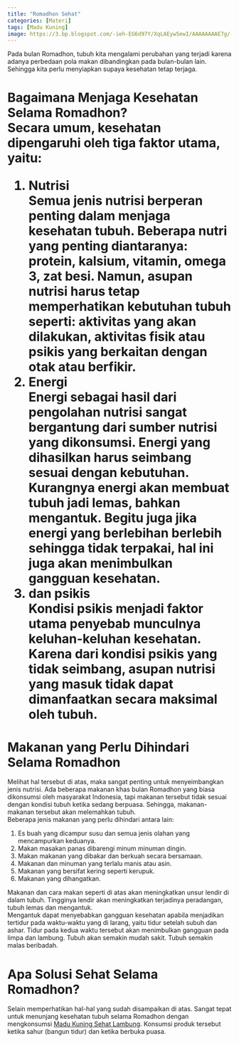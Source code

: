 ```yaml
---
title: "Romadhon Sehat"
categories: [Materi]
tags: [Madu Kuning]
image: https://3.bp.blogspot.com/-ieh-EG6d97Y/XqLAEyw5ewI/AAAAAAAAE7g/-cM1QdvStDcr2aZARiNcAmRpZa_lbmSwgCPcBGAsYHg/s1600/202004-mho-romadhon-sehat.png
---
```


<div class="paraph">Pada bulan Romadhon, tubuh kita mengalami perubahan yang terjadi karena adanya perbedaan pola makan dibandingkan pada bulan-bulan lain. Sehingga kita perlu menyiapkan supaya kesehatan tetap terjaga.</div>

<h1>Bagaimana Menjaga Kesehatan Selama Romadhon?

<div class="paraph">Secara umum, kesehatan dipengaruhi oleh tiga faktor utama, yaitu:</div>

<ol><li>Nutrisi
<div class="paraph">Semua jenis nutrisi berperan penting dalam menjaga kesehatan tubuh. Beberapa nutri yang penting diantaranya: protein, kalsium, vitamin, omega 3, zat besi. Namun, asupan nutrisi harus tetap memperhatikan kebutuhan tubuh seperti: aktivitas yang akan dilakukan, aktivitas fisik atau psikis yang berkaitan dengan otak atau berfikir.</div></li>
<li>Energi
<div class="paraph">Energi sebagai hasil dari pengolahan nutrisi sangat bergantung dari sumber nutrisi yang dikonsumsi. Energi yang dihasilkan harus seimbang sesuai dengan kebutuhan. Kurangnya energi akan membuat tubuh jadi lemas, bahkan mengantuk. Begitu juga jika energi yang berlebihan berlebih sehingga tidak terpakai, hal ini juga akan menimbulkan gangguan kesehatan.</div></li>
<li>dan psikis
<div class="paraph">Kondisi psikis menjadi faktor utama penyebab munculnya keluhan-keluhan kesehatan. Karena dari kondisi psikis yang tidak seimbang, asupan nutrisi yang masuk tidak dapat dimanfaatkan secara maksimal oleh tubuh.</div></li></ol>

<h1>Makanan yang Perlu Dihindari Selama Romadhon</h1>

<div class="paraph">Melihat hal tersebut di atas, maka sangat penting untuk menyeimbangkan jenis nutrisi. Ada beberapa makanan khas bulan Romadhon yang biasa dikonsumsi oleh masyarakat Indonesia, tapi makanan tersebut tidak sesuai dengan kondisi tubuh ketika sedang berpuasa. Sehingga, makanan-makanan tersebut akan melemahkan tubuh.</div>

<div class="paraph">Beberapa jenis makanan yang perlu dihindari antara lain:</div>

<ol>
<li>Es buah yang dicampur susu dan semua jenis olahan yang mencampurkan keduanya.</li>
<li>Makan masakan panas dibarengi minum minuman dingin.</li>
<li>Makan makanan yang dibakar dan berkuah secara bersamaan.</li>
<li>Makanan dan minuman yang terlalu manis atau asin.</li>
<li>Makanan yang bersifat kering seperti kerupuk.</li>
<li>Makanan yang dihangatkan.</li>
</ol>

<div class="paraph">Makanan dan cara makan seperti di atas akan meningkatkan unsur lendir di dalam tubuh. Tingginya lendir akan meningkatkan terjadinya peradangan, tubuh lemas dan mengantuk.</div>

<div class="paraph">Mengantuk dapat menyebabkan gangguan kesehatan apabila menjadikan tertidur pada waktu-waktu yang di larang, yaitu tidur setelah subuh dan ashar. Tidur pada kedua waktu tersebut akan menimbulkan gangguan pada limpa dan lambung. Tubuh akan semakin mudah sakit. Tubuh semakin malas beribadah.</div>

<h1>Apa Solusi Sehat Selama Romadhon?</h1>

<div class="paraph">Selain memperhatikan hal-hal yang sudah disampaikan di atas. Sangat tepat untuk menunjang kesehatan tubuh selama Romadhon dengan mengkonsumsi <a cclass="mhoapp orange" href="/posts/madu-kuning-sehat-lambung-wk6" title="Madu Kuning Sehat Lambung">Madu Kuning Sehat Lambung</a>. Konsumsi produk tersebut ketika sahur (bangun tidur) dan ketika berbuka puasa.</div>